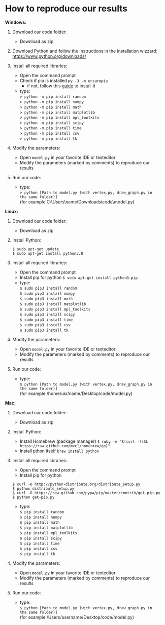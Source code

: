 # How to reproduce our results

__Windows:__
1. Download our code folder:
   * Download as zip

2. Download Python and follow the instructions in the installation wizzard:\
https://www.python.org/downloads/

3. Install all required libraries:
   * Open the command prompt
   * Check if pip is installed `py -3 -m ensurepip`
     * if not, follow this [guide](https://www.liquidweb.com/kb/install-pip-windows/) to install it
   * type:\
  `> python -m pip install random`\
  `> python -m pip install numpy`\
  `> python -m pip install math`\
  `> python -m pip install matplotlib`\
  `> python -m pip install mpl_toolkits`\
  `> python -m pip install scipy`\
  `> python -m pip install time`\
  `> python -m pip install csv`\
  `> python -m pip install tk`

4. Modify the parameters:
   * Open `model.py` in your favorite IDE or texteditor
   * Modify the parameters (marked by comments) to reproduce our results
   
5. Run our code:
   * type:\
  `> python [Path to model.py (with vertex.py, draw_graph.py in the same folder)]`<br>
  (for example C:\Users\name\Downloads\code\model.py)
  
__Linux:__
1. Download our code folder:
   * Download as zip

2. Install Python:
    ~~~
    $ sudo apt-get update
    $ sudo apt-get install python3.8
    ~~~

3. Install all required libraries:
   * Open the command prompt
   * Install pip for python
   `$ sudo apt-get install python3-pip`
   * type:\
  `$ sudo pip3 install random`\
  `$ sudo pip3 install numpy`\
  `$ sudo pip3 install math`\
  `$ sudo pip3 install matplotlib`\
  `$ sudo pip3 install mpl_toolkits`\
  `$ sudo pip3 install scipy`\
  `$ sudo pip3 install time`\
  `$ sudo pip3 install csv`\
  `$ sudo pip3 install tk`

4. Modify the parameters:
   * Open `model.py` in your favorite IDE or texteditor
   * Modify the parameters (marked by comments) to reproduce our results
   
5. Run our code:
   * type:\
  `$ python [Path to model.py (with vertex.py, draw_graph.py in the same folder)]`<br>
  (for example /home/usr/name/Desktop/code/model.py)
  
__Mac:__
1. Download our code folder:
   * Download as zip

2. Install Python:
    * Install Homebrew (package manager)
    `$ ruby -e "$(curl -fsSL https://raw.github.com/mxcl/homebrew/go)"`
    * Install pthon itself
    `brew install python`

3. Install all required libraries:
   * Open the command prompt
   * Install pip for python
   ~~~
   $ curl -O http://python-distribute.org/distribute_setup.py
   $ python distribute_setup.py
   $ curl -O https://raw.github.com/pypa/pip/master/contrib/get-pip.py
   $ python get-pip.py
   ~~~
   * type:\
  `$ pip install random`\
  `$ pip install numpy`\
  `$ pip install math`\
  `$ pip install matplotlib`\
  `$ pip install mpl_toolkits`\
  `$ pip install scipy`\
  `$ pip install time`\
  `$ pip install csv`\
  `$ pip install tk`

4. Modify the parameters:
   * Open `model.py` in your favorite IDE or texteditor
   * Modify the parameters (marked by comments) to reproduce our results
   
5. Run our code:
   * type:\
  `$ python [Path to model.py (with vertex.py, draw_graph.py in the same folder)]`<br>
  (for example /Users/username/Desktop/code/model.py)

